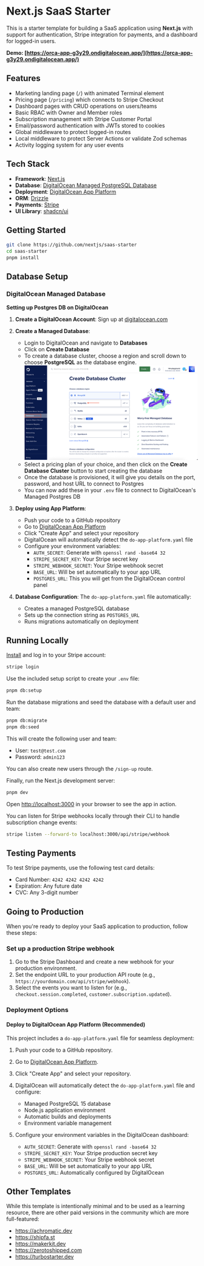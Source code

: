 # Next.js SaaS Starter

This is a starter template for building a SaaS application using **Next.js** with support for authentication, Stripe integration for payments, and a dashboard for logged-in users.

**Demo: [https://orca-app-g3y29.ondigitalocean.app/](https://orca-app-g3y29.ondigitalocean.app/)**

## Features

- Marketing landing page (`/`) with animated Terminal element
- Pricing page (`/pricing`) which connects to Stripe Checkout
- Dashboard pages with CRUD operations on users/teams
- Basic RBAC with Owner and Member roles
- Subscription management with Stripe Customer Portal
- Email/password authentication with JWTs stored to cookies
- Global middleware to protect logged-in routes
- Local middleware to protect Server Actions or validate Zod schemas
- Activity logging system for any user events

## Tech Stack

- **Framework**: [Next.js](https://nextjs.org/)
- **Database**: [DigitalOcean Managed PostgreSQL Database](https://www.digitalocean.com/products/managed-databases)
- **Deployment**: [DigitalOcean App Platform](https://www.digitalocean.com/products/app-platform)
- **ORM**: [Drizzle](https://orm.drizzle.team/)
- **Payments**: [Stripe](https://stripe.com/)
- **UI Library**: [shadcn/ui](https://ui.shadcn.com/)

## Getting Started

```bash
git clone https://github.com/nextjs/saas-starter
cd saas-starter
pnpm install
```

## Database Setup

### DigitalOcean Managed Database

**Setting up Postgres DB on DigitalOcean**

1. **Create a DigitalOcean Account**: Sign up at [digitalocean.com](https://digitalocean.com)

2. **Create a Managed Database**:
   - Login to DigitalOcean and navigate to **Databases**
   - Click on **Create Database**
   - To create a database cluster, choose a region and scroll down to choose **PostgreSQL** as the database engine.
   ![Creating DB](./images/db.png)
   - Select a pricing plan of your choice, and then click on the **Create Database Cluster** button to start creating the database
   - Once the database is provisioned, it will give you details on the port, password, and host URL to connect to Postgres
   - You can now add these in your `.env` file to connect to DigitalOcean's Managed Postgres DB

5. **Deploy using App Platform**:
   - Push your code to a GitHub repository
   - Go to [DigitalOcean App Platform](https://cloud.digitalocean.com/apps)
   - Click "Create App" and select your repository
   - DigitalOcean will automatically detect the `do-app-platform.yaml` file
   - Configure your environment variables:
     - `AUTH_SECRET`: Generate with `openssl rand -base64 32`
     - `STRIPE_SECRET_KEY`: Your Stripe secret key
     - `STRIPE_WEBHOOK_SECRET`: Your Stripe webhook secret
     - `BASE_URL`: Will be set automatically to your app URL
     - `POSTGRES_URL`: This you will get from the DigitalOcean control panel

6. **Database Configuration**: The `do-app-platform.yaml` file automatically:
   - Creates a managed PostgreSQL database
   - Sets up the connection string as `POSTGRES_URL`
   - Runs migrations automatically on deployment


## Running Locally

[Install](https://docs.stripe.com/stripe-cli) and log in to your Stripe account:

```bash
stripe login
```

Use the included setup script to create your `.env` file:

```bash
pnpm db:setup
```

Run the database migrations and seed the database with a default user and team:

```bash
pnpm db:migrate
pnpm db:seed
```

This will create the following user and team:

- User: `test@test.com`
- Password: `admin123`

You can also create new users through the `/sign-up` route.

Finally, run the Next.js development server:

```bash
pnpm dev
```

Open [http://localhost:3000](http://localhost:3000) in your browser to see the app in action.

You can listen for Stripe webhooks locally through their CLI to handle subscription change events:

```bash
stripe listen --forward-to localhost:3000/api/stripe/webhook
```

## Testing Payments

To test Stripe payments, use the following test card details:

- Card Number: `4242 4242 4242 4242`
- Expiration: Any future date
- CVC: Any 3-digit number

## Going to Production

When you're ready to deploy your SaaS application to production, follow these steps:

### Set up a production Stripe webhook

1. Go to the Stripe Dashboard and create a new webhook for your production environment.
2. Set the endpoint URL to your production API route (e.g., `https://yourdomain.com/api/stripe/webhook`).
3. Select the events you want to listen for (e.g., `checkout.session.completed`, `customer.subscription.updated`).

### Deployment Options

#### Deploy to DigitalOcean App Platform (Recommended)

This project includes a `do-app-platform.yaml` file for seamless deployment:

1. Push your code to a GitHub repository.
2. Go to [DigitalOcean App Platform](https://cloud.digitalocean.com/apps).
3. Click "Create App" and select your repository.
4. DigitalOcean will automatically detect the `do-app-platform.yaml` file and configure:
   - Managed PostgreSQL 15 database
   - Node.js application environment
   - Automatic builds and deployments
   - Environment variable management

5. Configure your environment variables in the DigitalOcean dashboard:
   - `AUTH_SECRET`: Generate with `openssl rand -base64 32`
   - `STRIPE_SECRET_KEY`: Your Stripe production secret key
   - `STRIPE_WEBHOOK_SECRET`: Your Stripe webhook secret
   - `BASE_URL`: Will be set automatically to your app URL
   - `POSTGRES_URL`: Automatically configured by DigitalOcean


## Other Templates

While this template is intentionally minimal and to be used as a learning resource, there are other paid versions in the community which are more full-featured:

- https://achromatic.dev
- https://shipfa.st
- https://makerkit.dev
- https://zerotoshipped.com
- https://turbostarter.dev
